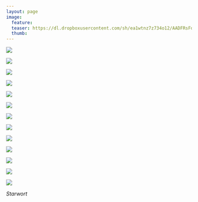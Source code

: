 ```yaml
---
layout: page
image:
  feature:
  teaser: https://dl.dropboxusercontent.com/sh/ea1wtnz7z734o12/AADFRsFd6Nnh7XQcitBekwpVa/luontokuvat/kes%C3%A4/9/DS44873-245px.jpg
  thumb:
---
```


[![](https://dl.dropboxusercontent.com/sh/ea1wtnz7z734o12/AABXq0Dm8Xiqkryxm4KmzbUla/luontokuvat/kes%C3%A4/9/DS44789-800px.jpg)](https://dl.dropboxusercontent.com/sh/ea1wtnz7z734o12/AAAub-PtnmLBCGTM9xRBuJqua/luontokuvat/kes%C3%A4/9/DS44789.jpg)

[![](https://dl.dropboxusercontent.com/sh/ea1wtnz7z734o12/AACa5XdCkyv9dEBBDAmEpme9a/luontokuvat/kes%C3%A4/9/DS44799-800px.jpg)](https://dl.dropboxusercontent.com/sh/ea1wtnz7z734o12/AAAS2-otNr4zp9Hf-wfFATK3a/luontokuvat/kes%C3%A4/9/DS44799.jpg)

[![](https://dl.dropboxusercontent.com/sh/ea1wtnz7z734o12/AACGnFecPOOprpBia46wqxi4a/luontokuvat/kes%C3%A4/9/DS44803-800px.jpg)](https://dl.dropboxusercontent.com/sh/ea1wtnz7z734o12/AAAtdLmP-lE_IZuHxybzs2X2a/luontokuvat/kes%C3%A4/9/DS44803.jpg)

[![](https://dl.dropboxusercontent.com/sh/ea1wtnz7z734o12/AAA5rfCFTkjPQv4Fu2Oondpta/luontokuvat/kes%C3%A4/9/DS44817-800px.jpg)](https://dl.dropboxusercontent.com/sh/ea1wtnz7z734o12/AADH5uWnobOSyhy7_ev-aye1a/luontokuvat/kes%C3%A4/9/DS44817.jpg)

[![](https://dl.dropboxusercontent.com/sh/ea1wtnz7z734o12/AACquJ7ZBlisWyQJWwu9zYexa/luontokuvat/kes%C3%A4/9/DS44824-800px.jpg)](https://dl.dropboxusercontent.com/sh/ea1wtnz7z734o12/AABnvRIWpGa9MlqtIZ3s7t4Aa/luontokuvat/kes%C3%A4/9/DS44824.jpg)

[![](https://dl.dropboxusercontent.com/sh/ea1wtnz7z734o12/AACWq2x8PfAJpNygFzieIaLda/luontokuvat/kes%C3%A4/9/DS44873-800px.jpg)](https://dl.dropboxusercontent.com/sh/ea1wtnz7z734o12/AAAcmi3fKqi3kfXoPXEF4_N6a/luontokuvat/kes%C3%A4/9/DS44873.jpg)

[![](https://dl.dropboxusercontent.com/sh/ea1wtnz7z734o12/AAApEcR3xMKxPolkvM-TXnFua/luontokuvat/kes%C3%A4/9/DS44887-800px.jpg)](https://dl.dropboxusercontent.com/sh/ea1wtnz7z734o12/AADS3NNI4G7v_CLNNvy5VxPua/luontokuvat/kes%C3%A4/9/DS44887.jpg)

[![](https://dl.dropboxusercontent.com/sh/ea1wtnz7z734o12/AAA-1MjRrLDva0VFlfpc2dxZa/luontokuvat/kes%C3%A4/9/DS44890-800px.jpg)](https://dl.dropboxusercontent.com/sh/ea1wtnz7z734o12/AABde7cVHJQrFNa_Ck25oAWda/luontokuvat/kes%C3%A4/9/DS44890.jpg)

[![](https://dl.dropboxusercontent.com/sh/ea1wtnz7z734o12/AADNyApj456JO2qg2Fp2F1Npa/luontokuvat/kes%C3%A4/9/DS44911-800px.jpg)](https://dl.dropboxusercontent.com/sh/ea1wtnz7z734o12/AADdVXkhpoXmXYAUx3baYFIVa/luontokuvat/kes%C3%A4/9/DS44911.jpg)

[![](https://dl.dropboxusercontent.com/sh/ea1wtnz7z734o12/AAB0CAGWUIW4T8fueGOZmeKPa/luontokuvat/kes%C3%A4/9/DS44916-800px.jpg)](https://dl.dropboxusercontent.com/sh/ea1wtnz7z734o12/AADQqd4vanpbIOwNf2ib-vjYa/luontokuvat/kes%C3%A4/9/DS44916.jpg)

[![](https://dl.dropboxusercontent.com/sh/ea1wtnz7z734o12/AAD3d7QXK8Bo3XLi7kzKYEhva/luontokuvat/kes%C3%A4/9/DS44853-800px.jpg)](https://dl.dropboxusercontent.com/sh/ea1wtnz7z734o12/AACJCbpji9Vht7tuvBIDz7REa/luontokuvat/kes%C3%A4/9/DS44853.jpg)

[![](https://dl.dropboxusercontent.com/sh/ea1wtnz7z734o12/AACzycT8PQz3BzC3nz_cHhKWa/luontokuvat/kes%C3%A4/9/DS44877-800px.jpg)](https://dl.dropboxusercontent.com/sh/ea1wtnz7z734o12/AABpTcVPtH4hVolfQKJKnBo3a/luontokuvat/kes%C3%A4/9/DS44877.jpg)

[![](https://dl.dropboxusercontent.com/sh/ea1wtnz7z734o12/AACFkqG5-dvYP91TEWl6_fbUa/luontokuvat/kes%C3%A4/9/DS44875-800px.jpg)](https://dl.dropboxusercontent.com/sh/ea1wtnz7z734o12/AAA-Av4PUyVPJB02Xc8V213Ma/luontokuvat/kes%C3%A4/9/DS44875.jpg)

*Starwort*
